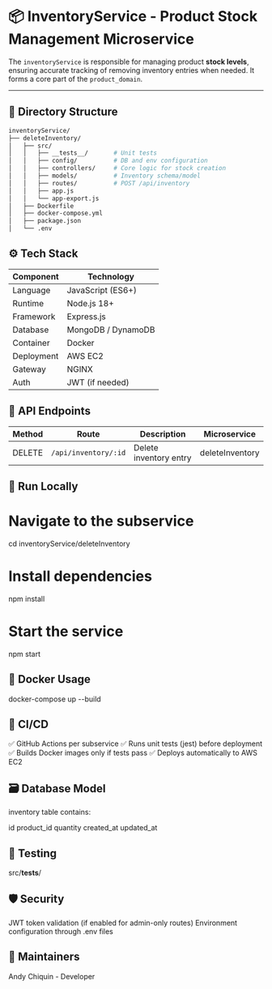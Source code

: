 # 📦 InventoryService - Product Stock Management Microservice

The `inventoryService` is responsible for managing product **stock levels**, ensuring accurate tracking of removing inventory entries when needed. It forms a core part of the `product_domain`.

---

## 🧩 Directory Structure

```bash
inventoryService/
├── deleteInventory/
│   ├── src/
│   │   ├── __tests__/       # Unit tests
│   │   ├── config/          # DB and env configuration
│   │   ├── controllers/     # Core logic for stock creation
│   │   ├── models/          # Inventory schema/model
│   │   ├── routes/          # POST /api/inventory
│   │   ├── app.js
│   │   └── app-export.js
│   ├── Dockerfile
│   ├── docker-compose.yml
│   ├── package.json
│   └── .env

```
## ⚙️ Tech Stack
| Component  | Technology         |
| ---------- | ------------------ |
| Language   | JavaScript (ES6+)  |
| Runtime    | Node.js 18+        |
| Framework  | Express.js         |
| Database   | MongoDB / DynamoDB |
| Container  | Docker             |
| Deployment | AWS EC2            |
| Gateway    | NGINX              |
| Auth       | JWT (if needed)    |

## 📡 API Endpoints
| Method | Route                | Description            | Microservice    |
| ------ | -------------------- | ---------------------- | --------------- |
| DELETE | `/api/inventory/:id` | Delete inventory entry | deleteInventory |

## 🚀 Run Locally
# Navigate to the subservice
cd inventoryService/deleteInventory

# Install dependencies
npm install

# Start the service
npm start

## 🐳 Docker Usage
docker-compose up --build

## 🔄 CI/CD
✅ GitHub Actions per subservice
✅ Runs unit tests (jest) before deployment
✅ Builds Docker images only if tests pass
✅ Deploys automatically to AWS EC2

## 🗃️ Database Model
inventory table contains:

id
product_id
quantity
created_at
updated_at

## 🧪 Testing
src/__tests__/

## 🛡️ Security
JWT token validation (if enabled for admin-only routes)
Environment configuration through .env files

## 🧠 Maintainers
Andy Chiquin - Developer 
